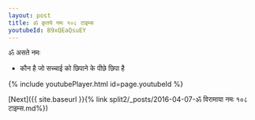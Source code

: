 ```yaml
---
layout: post
title: ॐ कृतये नमः १०८ टाइम्स
youtubeId: B9xQEaQsuEY
---
```

 
 
 ॐ असते नमः  
 
 -  कौन है जो सच्चाई को छिपाने के पीछे छिपा है 
 
  
 
  
 
 
 
 
 
 


{% include youtubePlayer.html id=page.youtubeId %}
 
[Next]({{ site.baseurl }}{% link  split2/_posts/2016-04-07-ॐ विरामाया नमः १०८ टाइम्स.md%})
 

